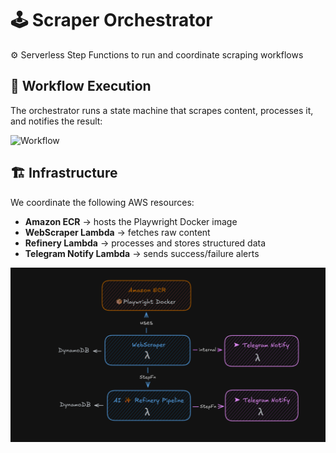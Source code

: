# 🕹️ Scraper Orchestrator  
⚙️ Serverless Step Functions to run and coordinate scraping workflows

## 🔄 Workflow Execution

The orchestrator runs a state machine that scrapes content, processes it, and notifies the result:

![Workflow](./public/workflow.gif)

## 🏗️ Infrastructure

We coordinate the following AWS resources:

- **Amazon ECR** → hosts the Playwright Docker image  
- **WebScraper Lambda** → fetches raw content  
- **Refinery Lambda** → processes and stores structured data  
- **Telegram Notify Lambda** → sends success/failure alerts  

![Infra Schema](./public/schema.png)
